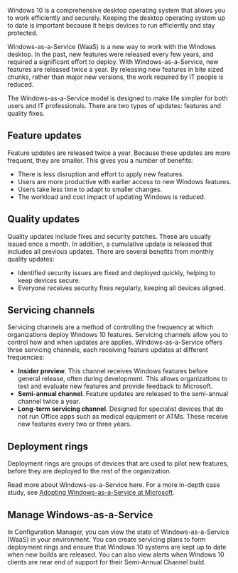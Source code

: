 Windows 10 is a comprehensive desktop operating system that allows you to work efficiently and securely. Keeping the desktop operating system up to date is important because it helps devices to run efficiently and stay protected.

Windows-as-a-Service (WaaS) is a new way to work with the Windows desktop. In the past, new features were released every few years, and required a significant effort to deploy. With Windows-as-a-Service, new features are released twice a year. By releasing new features in bite sized chunks, rather than major new versions, the work required by IT people is reduced.

The Windows-as-a-Service model is designed to make life simpler for both users and IT professionals. There are two types of updates: features and quality fixes.

## Feature updates

Feature updates are released twice a year. Because these updates are more frequent, they are smaller. This gives you a number of benefits:

- There is less disruption and effort to apply new features.
- Users are more productive with earlier access to new Windows features.
- Users take less time to adapt to smaller changes.
- The workload and cost impact of updating Windows is reduced.

## Quality updates
Quality updates include fixes and security patches. These are usually issued once a month. In addition, a cumulative update is released that includes all previous updates. There are several benefits from monthly quality updates:

- Identified security issues are fixed and deployed quickly, helping to keep devices secure.
- Everyone receives security fixes regularly, keeping all devices aligned.

## Servicing channels

Servicing channels are a method of controlling the frequency at which organizations deploy Windows 10 features. Servicing channels allow you to control how and when updates are applies. Windows-as-a-Service offers three servicing channels, each receiving feature updates at different frequencies:

- **Insider preview**. This channel receives Windows features before general release, often during development. This allows organizations to test and evaluate new features and provide feedback to Microsoft.
- **Semi-annual channel**. Feature updates are released to the semi-annual channel twice a year.
- **Long-term servicing channel**. Designed for specialist devices that do not run Office apps such as medical equipment or ATMs. These receive new features every two or three years.

## Deployment rings

Deployment rings are groups of devices that are used to pilot new features, before they are deployed to the rest of the organization.

Read more about Windows-as-a-Service here. For a more in-depth case study, see [Adopting Windows-as-a-Service at Microsoft](https://www.microsoft.com/itshowcase/adopting-windows-as-a-service-at-microsoft).

## Manage Windows-as-a-Service

In Configuration Manager, you can view the state of Windows-as-a-Service (WaaS) in your environment. You can create servicing plans to form deployment rings and ensure that Windows 10 systems are kept up to date when new builds are released. You can also view alerts when Windows 10 clients are near end of support for their Semi-Annual Channel build.
